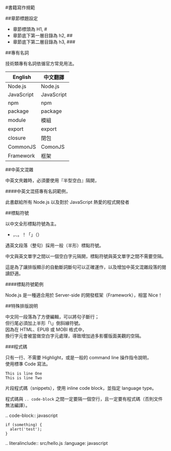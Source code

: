 #書籍寫作規範

##章節標題設定

 * 章節標頭為 H1, #
 * 章節底下第一層目錄為 h2, ##
 * 章節底下第二層目錄為 h3, ###

##專有名詞

技術類專有名詞依循官方常見用法。
 
| English | 中文翻譯 |
| --- | ---|
| Node.js | Node.js |
| JavaScript | JavaScript|
| npm | npm |
| package | package|
| module | 模組 |
| export | export |
| closure | 閉包 |
| CommonJS | ComonJS |
| Framework | 框架 |


##中英文混雜

中英文夾雜時，必須要使用『半型空白』隔開，
 
####中英文混搭專有名詞範例，

  此書獻給所有 Node.js 以及對於 JavaScript 熱愛的程式開發者


##標點符號

以中文全形標點符號為主。

  * ，、。！「」（）

遇英文段落（整句）採用一般（半形）標點符號。

中文與英文單字之間以一個空白字元隔開，標點符號與英文單字之間不需要空隔。

這是為了讓排版顯示的自動斷詞斷句可以正確運作，以及增加中英文混雜段落的閱讀舒適。

####標點符號範例

  Node.js 是一種適合用於 Server-side 的開發框架（Framework），相當 Nice！

##特殊排版說明

中文同一段落為了方便編輯，可以將句子斷行；\
但行尾必須加上半形「\」倒斜線符號。\
因為在 HTML、EPUB 或 MOBI 格式中，\
換行字元會被當做空白字元處理，導致增加過多影響版面美觀的空隔。

###程式碼

只有一行、不需要 Highlight，或是一般的 command line 操作指令說明，\
使用標準 Code 寫法。

    This is line One
    This is line Two

片段程式碼（snippets），使用 inline code block，並指定 language type。

程式碼與 ``.. code-block`` 之間一定要隔一個空行，且一定要有程式碼（否則文件無法編譯）。

.. code-block:: javascript

    if (something) {
      alert('test');
    }

.. literalinclude:: src/hello.js
   :language: javascript

